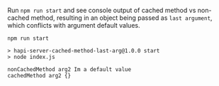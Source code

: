 Run `npm run start` and see console output of cached method vs non-cached method, resulting in an object being passed as `last argument`, which conflicts with argument default values.

```
npm run start

> hapi-server-cached-method-last-arg@1.0.0 start
> node index.js

nonCachedMethod arg2 Im a default value
cachedMethod arg2 {}
```
